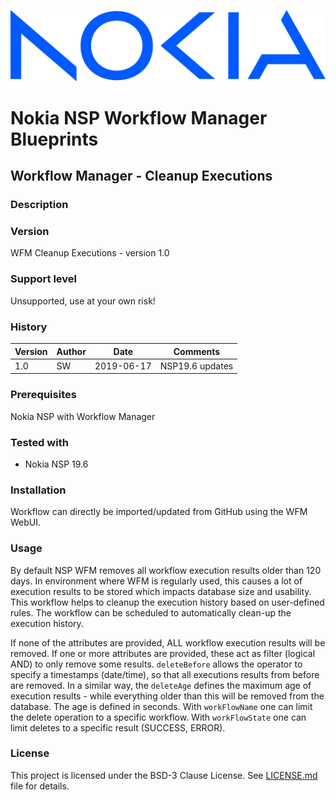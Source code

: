 ![NOKIA](https://raw.githubusercontent.com/nokia/nsp-workflow/master/logo.png)
# Nokia NSP Workflow Manager Blueprints
## Workflow Manager - Cleanup Executions

### Description

### Version
WFM Cleanup Executions - version 1.0

### Support level
Unsupported, use at your own risk!

### History
|Version|Author|Date      |Comments     |
|-------|------|----------|-------------|
|   1.0 |  SW  |2019-06-17|NSP19.6 updates|

### Prerequisites
Nokia NSP with Workflow Manager

### Tested with
* Nokia NSP 19.6

### Installation
Workflow can directly be imported/updated from GitHub using the WFM WebUI.

### Usage
By default NSP WFM removes all workflow execution results older than 120 days. In environment where WFM is regularly used, this causes a lot of execution results to be stored which impacts database size and usability. This workflow helps to cleanup the execution history based on user-defined rules. The workflow can be scheduled to automatically clean-up the execution history.

If none of the attributes are provided, ALL workflow execution results will be removed. If one or more attributes are provided, these act as filter (logical AND) to only remove some results. `deleteBefore` allows the operator to specify a timestamps (date/time), so that all executions results from before are removed. In a similar way, the `deleteAge` defines the maximum age of execution results - while everything older than this will be removed from the database. The age is defined in seconds. With `workFlowName` one can limit the delete operation to a specific workflow. With `workFlowState` one can limit deletes to a specific result (SUCCESS, ERROR).

### License
This project is licensed under the BSD-3 Clause License. See
[LICENSE.md](https://raw.githubusercontent.com/nokia/nsp-workflow/master/LICENSE.md) file for details.
